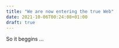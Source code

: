 ```yaml
---
title: "We are now entering the true Web"
date: 2021-10-06T00:24:08+01:00
draft: true
---
```


So it beggins ...

